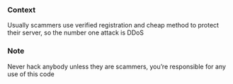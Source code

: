### Context
Usually scammers use verified registration and cheap method to protect their server, so the number one attack is DDoS

### Note
Never hack anybody unless they are scammers, you’re responsible for any use of this code

